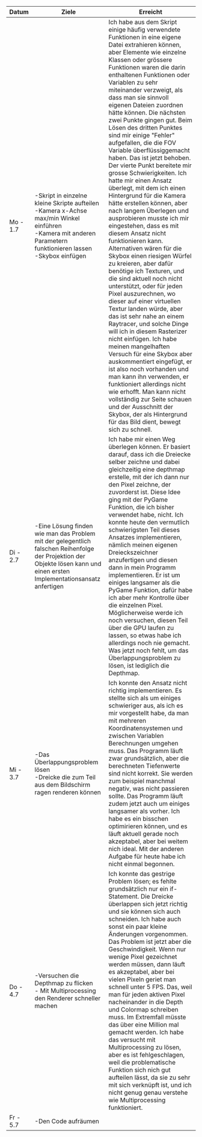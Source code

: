 | Datum    | Ziele                                                                                                                                                                     | Erreicht                                                                                                                                                                                                                                                                                                                                                                                                                                                                                                                                                                                                                                                                                                                                                                                                                                                                                                                                                                                                                                                                                                                                                                                                                                                                                                                                                                                                                                                                                      |
|----------|---------------------------------------------------------------------------------------------------------------------------------------------------------------------------|-----------------------------------------------------------------------------------------------------------------------------------------------------------------------------------------------------------------------------------------------------------------------------------------------------------------------------------------------------------------------------------------------------------------------------------------------------------------------------------------------------------------------------------------------------------------------------------------------------------------------------------------------------------------------------------------------------------------------------------------------------------------------------------------------------------------------------------------------------------------------------------------------------------------------------------------------------------------------------------------------------------------------------------------------------------------------------------------------------------------------------------------------------------------------------------------------------------------------------------------------------------------------------------------------------------------------------------------------------------------------------------------------------------------------------------------------------------------------------------------------|
| Mo - 1.7 | -Skript in einzelne kleine Skripte aufteilen<br/>-Kamera x-Achse max/min Winkel einführen<br/>-Kamera mit anderen Parametern funktionieren lassen<br/>-Skybox einfügen    | Ich habe aus dem Skript einige häufig verwendete Funktionen in eine eigene Datei extrahieren können, aber Elemente wie einzelne Klassen oder grössere Funktionen waren die darin enthaltenen Funktionen oder Variablen zu sehr miteinander verzweigt, als dass man sie sinnvoll eigenen Dateien zuordnen hätte können. Die nächsten zwei Punkte gingen gut. Beim Lösen des dritten Punktes sind mir einige "Fehler" aufgefallen, die die FOV Variable überflüssiggemacht haben. Das ist jetzt behoben. Der vierte Punkt bereitete mir grosse Schwierigkeiten. Ich hatte mir einen Ansatz überlegt, mit dem ich einen Hintergrund für die Kamera hätte erstellen können, aber nach langem Überlegen und ausprobieren musste ich mir eingestehen, dass es mit diesem Ansatz nicht funktionieren kann. Alternativen wären für die Skybox einen riesigen Würfel zu kreieren, aber dafür benötige ich Texturen, und die sind aktuell noch nicht unterstützt, oder für jeden Pixel auszurechnen, wo dieser auf einer virtuellen Textur landen würde, aber das ist sehr nahe an einem Raytracer, und solche Dinge will ich in diesem Rasterizer nicht einfügen. Ich habe meinen mangelhaften Versuch für eine Skybox aber auskommentiert eingefügt, er ist also noch vorhanden und man kann ihn verwenden, er funktioniert allerdings nicht wie erhofft. Man kann nicht vollständig zur Seite schauen und der Ausschnitt der Skybox, der als Hintergrund für das Bild dient, bewegt sich zu schnell. |
| Di - 2.7 | -Eine Lösung finden wie man das Problem mit der gelegentlich falschen Reihenfolge der Projektion der Objekte lösen kann und einen ersten Implementationsansatz anfertigen | Ich habe mir einen Weg überlegen können. Er basiert darauf, dass ich die Dreiecke selber zeichne und dabei gleichzeitig eine depthmap erstelle, mit der ich dann nur den Pixel zeichne, der zuvorderst ist. Diese Idee ging mit der PyGame Funktion, die ich bisher verwendet habe, nicht. Ich konnte heute den vermutlich schwierigsten Teil dieses Ansatzes implementieren, nämlich meinen eigenen Dreieckszeichner anzufertigen und diesen dann in mein Programm implementieren. Er ist um einiges langsamer als die PyGame Funktion, dafür habe ich aber mehr Kontrolle über die einzelnen Pixel. Möglicherweise werde ich noch versuchen, diesen Teil über die GPU laufen zu lassen, so etwas habe ich allerdings noch nie gemacht. Was jetzt noch fehlt, um das Überlappungsproblem zu lösen, ist lediglich die Depthmap.                                                                                                                                                                                                                                                                                                                                                                                                                                                                                                                                                                                                                                                               |
| Mi - 3.7 | -Das Überlappungsproblem lösen<br/>-Dreicke die zum Teil aus dem Bildschirm ragen renderen können                                                                         | Ich konnte den Ansatz nicht richtig implementieren. Es stellte sich als um einiges schwieriger aus, als ich es mir vorgestellt habe, da man mit mehreren Koordinatensystemen und zwischen Variablen Berechnungen umgehen muss. Das Programm läuft zwar grundsätzlich, aber die berechneten Tiefenwerte sind nicht korrekt. Sie werden zum beispiel manchmal negativ, was nicht passieren sollte. Das Programm läuft zudem jetzt auch um einiges langsamer als vorher. Ich habe es ein bisschen optimirieren können, und es läuft aktuell gerade noch akzeptabel, aber bei weitem nich ideal. Mit der anderen Aufgabe für heute habe ich nicht einmal begonnen.                                                                                                                                                                                                                                                                                                                                                                                                                                                                                                                                                                                                                                                                                                                                                                                                                                |
| Do - 4.7 | -Versuchen die Depthmap zu flicken<br/>- Mit Multiprocessing den Renderer schneller machen                                                                                | Ich konnte das gestrige Problem lösen; es fehlte grundsätzlich nur ein if-Statement. Die Dreicke überlappen sich jetzt richtig und sie können sich auch schneiden. Ich habe auch sonst ein paar kleine Änderungen vorgenommen. Das Problem ist jetzt aber die Geschwindigkeit. Wenn nur wenige Pixel gezeichnet werden müssen, dann läuft es akzeptabel, aber bei vielen Pixeln geriet man schnell unter 5 FPS. Das, weil man für jeden aktiven Pixel nacheinander in die Depth und Colormap schreiben muss. Im Extremfall müsste das über eine Million mal gemacht werden. Ich habe das versucht mit Multiprocessing zu lösen, aber es ist fehlgeschlagen, weil die problematische Funktion sich nich gut aufteilen lässt, da sie zu sehr mit sich verknüpft ist, und ich nicht genug genau verstehe wie Multiprocessing funktioniert.                                                                                                                                                                                                                                                                                                                                                                                                                                                                                                                                                                                                                                                       |
| Fr - 5.7 | -Den Code aufräumen                                                                                                                                                       |                                                                                                                                                                                                                                                                                                                                                                                                                                                                                                                                                                                                                                                                                                                                                                                                                                                                                                                                                                                                                                                                                                                                                                                                                                                                                                                                                                                                                                                                                               |